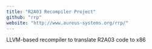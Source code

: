 ```yaml
---
title: "R2A03 Recompiler Project"
github: "rrp"
website: "http://www.aureus-systems.org/rrp/"
---
```


LLVM-based recompiler to translate R2A03 code to x86
